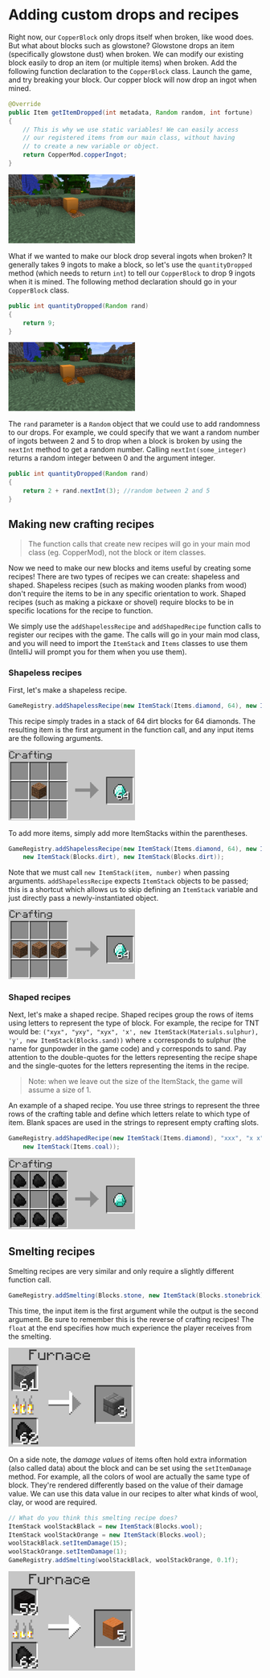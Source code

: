 # Adding custom drops and recipes

Right now, our `CopperBlock` only drops itself when broken, like wood does. But what about blocks such as glowstone? Glowstone drops an item (specifically glowstone dust) when broken. We can modify our existing block easily to drop an item (or multiple items) when broken. Add the following function declaration to the `CopperBlock` class. Launch the game, and try breaking your block. Our copper block will now drop an ingot when mined.

```java
@Override
public Item getItemDropped(int metadata, Random random, int fortune)
{
    // This is why we use static variables! We can easily access 
    // our registered items from our main class, without having
    // to create a new variable or object.
    return CopperMod.copperIngot;   
}
```

<img src="images/section_4/block_drops_ingot.png" style="width:50%">

What if we wanted to make our block drop several ingots when broken? It generally takes 9 ingots to make a block, so let's use the `quantityDropped` method (which needs to return `int`) to tell our `CopperBlock` to drop 9 ingots when it is mined. The following method declaration should go in your `CopperBlock` class.

```java
public int quantityDropped(Random rand)
{
    return 9;
}
```

<img src="images/section_4/block_drops_multiple_ingots.png" style="width:50%">

The `rand` parameter is a `Random` object that we could use to add randomness to our drops. For example, we could specify that we want a random number of ingots between 2 and 5 to drop when a block is broken by using the `nextInt` method to get a random number. Calling `nextInt(some_integer)` returns a random integer between 0 and the argument integer.

```java
public int quantityDropped(Random rand)
{
    return 2 + rand.nextInt(3); //random between 2 and 5
}
```

## Making new crafting recipes

>The function calls that create new recipes will go in your main mod class (eg. CopperMod), not the block or item classes.

Now we need to make our new blocks and items useful by creating some recipes! There are two types of recipes we can create: shapeless and shaped. Shapeless recipes (such as making wooden planks from wood) don't require the items to be in any specific orientation to work. Shaped recipes (such as making a pickaxe or shovel) require blocks to be in specific locations for the recipe to function.

We simply use the `addShapelessRecipe` and `addShapedRecipe` function calls to register our recipes with the game. The calls will go in your main mod class, and you will need to import the `ItemStack` and `Items` classes to use them (IntelliJ will prompt you for them when you use them).

### Shapeless recipes

First, let's make a shapeless recipe.

```java
GameRegistry.addShapelessRecipe(new ItemStack(Items.diamond, 64), new ItemStack(Blocks.dirt));
```

This recipe simply trades in a stack of 64 dirt blocks for 64 diamonds. The resulting item is the first argument in the function call, and any input items are the following arguments.

<img src="images/section_4/recipe_dirt_single.png" style="width:50%">

To add more items, simply add more ItemStacks within the parentheses.

```java
GameRegistry.addShapelessRecipe(new ItemStack(Items.diamond, 64), new ItemStack(Blocks.dirt),
    new ItemStack(Blocks.dirt), new ItemStack(Blocks.dirt));
```
Note that we must call `new ItemStack(item, number)` when passing arguments. `addShapelessRecipe` expects `ItemStack` objects to be passed; this is a shortcut which allows us to skip defining an `ItemStack` variable and just directly pass a newly-instantiated object.

<img src="images/section_4/recipe_dirt_triple.png" style="width:50%">

### Shaped recipes

Next, let's make a shaped recipe. Shaped recipes group the rows of items using letters to represent the type of block. For example, the recipe for TNT would be: `("xyx", "yxy", "xyx", 'x', new ItemStack(Materials.sulphur), 'y', new ItemStack(Blocks.sand))` where `x` corresponds to sulphur (the name for gunpowder in the game code) and `y` corresponds to sand. Pay attention to the double-quotes for the letters representing the recipe shape and the single-quotes for the letters representing the items in the recipe.

> Note: when we leave out the size of the ItemStack, the game will assume a size of 1.

An example of a shaped recipe. You use three strings to represent the three rows of the crafting table and define which letters relate to which type of item. Blank spaces are used in the strings to represent empty crafting slots.

```java
GameRegistry.addShapedRecipe(new ItemStack(Items.diamond), "xxx", "x x", "xxx", 'x',
    new ItemStack(Items.coal));
```

<img src="images/section_4/recipe_coal.png" style="width:50%">

## Smelting recipes

Smelting recipes are very similar and only require a slightly different function call.

```java
GameRegistry.addSmelting(Blocks.stone, new ItemStack(Blocks.stonebrick), 0.1f);
```

This time, the input item is the first argument while the output is the second argument. Be sure to remember this is the reverse of crafting recipes! The `float` at the end specifies how much experience the player receives from the smelting.

<img src="images/section_4/smelting_stone.png" style="width:50%">

On a side note, the _damage values_ of items often hold extra information (also called data) about the block and can be set using the `setItemDamage` method. For example, all the colors of wool are actually the same type of block. They're rendered differently based on the value of their damage value. We can use this data value in our recipes to alter what kinds of wool, clay, or wood are required.

```java
// What do you think this smelting recipe does?
ItemStack woolStackBlack = new ItemStack(Blocks.wool);
ItemStack woolStackOrange = new ItemStack(Blocks.wool);
woolStackBlack.setItemDamage(15);
woolStackOrange.setItemDamage(1);
GameRegistry.addSmelting(woolStackBlack, woolStackOrange, 0.1f);
```

<img src="images/section_4/smelting_wool.png" style="width:50%">
